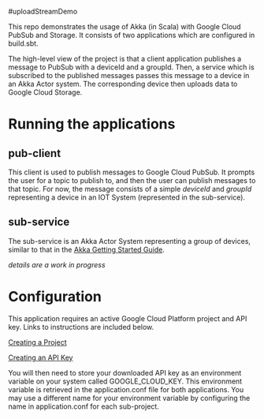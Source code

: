 #uploadStreamDemo

This repo demonstrates the usage of Akka (in Scala) with Google Cloud PubSub and Storage. It consists of two applications which are configured in build.sbt. 

The high-level view of the project is that a client application publishes a message to PubSub with a deviceId and a groupId. Then, a service which is subscribed to the published messages passes this message to a device in an Akka Actor system. The corresponding device then uploads data to Google Cloud Storage.

# Running the applications

## pub-client
This client is used to publish messages to Google Cloud PubSub. It prompts the user for a topic to publish to, and then the user can publish messages to that topic. For now, the message consists of a simple _deviceId_ and _groupId_ representing a device in an IOT System (represented in the sub-service).

## sub-service
The sub-service is an Akka Actor System representing a group of devices, similar to that in the [Akka Getting Started Guide](https://doc.akka.io/docs/akka/current/guide/index.html). 

_details are a work in progress_

# Configuration
This application requires an active Google Cloud Platform project and API key. Links to instructions are included below.

[Creating a Project](https://cloud.google.com/resource-manager/docs/creating-managing-projects)

[Creating an API Key](https://cloud.google.com/docs/authentication/api-keys)

You will then need to store your downloaded API key as an environment variable on your system called GOOGLE_CLOUD_KEY. This environment variable is retrieved in the application.conf file for both applications. You may use a different name for your environment variable by configuring the name in application.conf for each sub-project.